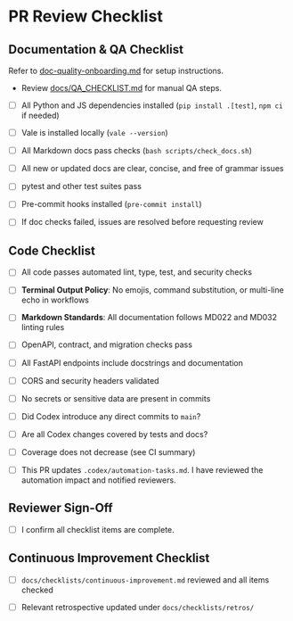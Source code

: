 # PR Review Checklist

## Documentation & QA Checklist

Refer to [doc-quality-onboarding.md](../docs/doc-quality-onboarding.md) for setup instructions.

- Review [docs/QA_CHECKLIST.md](../docs/QA_CHECKLIST.md) for manual QA steps.

- [ ] All Python and JS dependencies installed (`pip install .[test]`, `npm ci` if needed)

- [ ] Vale is installed locally (`vale --version`)

- [ ] All Markdown docs pass checks (`bash scripts/check_docs.sh`)

- [ ] All new or updated docs are clear, concise, and free of grammar issues

- [ ] pytest and other test suites pass

- [ ] Pre-commit hooks installed (`pre-commit install`)

- [ ] If doc checks failed, issues are resolved before requesting review

## Code Checklist

- [ ] All code passes automated lint, type, test, and security checks

- [ ] **Terminal Output Policy**: No emojis, command substitution, or multi-line echo in workflows

- [ ] **Markdown Standards**: All documentation follows MD022 and MD032 linting rules

- [ ] OpenAPI, contract, and migration checks pass

- [ ] All FastAPI endpoints include docstrings and documentation

- [ ] CORS and security headers validated

- [ ] No secrets or sensitive data are present in commits

- [ ] Did Codex introduce any direct commits to `main`?

- [ ] Are all Codex changes covered by tests and docs?

- [ ] Coverage does not decrease (see CI summary)

- [ ] This PR updates `.codex/automation-tasks.md`. I have reviewed the automation impact and notified reviewers.

## Reviewer Sign-Off

- [ ] I confirm all checklist items are complete.

## Continuous Improvement Checklist

- [ ] `docs/checklists/continuous-improvement.md` reviewed and all items checked

- [ ] Relevant retrospective updated under `docs/checklists/retros/`

